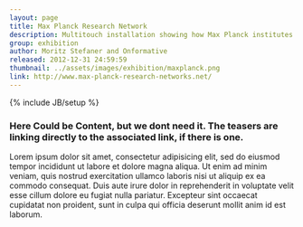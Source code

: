 ```yaml
---
layout: page
title: Max Planck Research Network
description: Multitouch installation showing how Max Planck institutes collaborate.
group: exhibition
author: Moritz Stefaner and Onformative
released: 2012-12-31 24:59:59
thumbnail: ../assets/images/exhibition/maxplanck.png
link: http://www.max-planck-research-networks.net/
---
```


{% include JB/setup %}

### Here Could be Content, but we dont need it. The teasers are linking directly to the associated link, if there is one.
Lorem ipsum dolor sit amet, consectetur adipisicing elit, sed do eiusmod tempor incididunt ut labore et dolore magna aliqua. Ut enim ad minim veniam, quis nostrud exercitation ullamco laboris nisi ut aliquip ex ea commodo consequat. Duis aute irure dolor in reprehenderit in voluptate velit esse cillum dolore eu fugiat nulla pariatur. Excepteur sint occaecat cupidatat non proident, sunt in culpa qui officia deserunt mollit anim id est laborum.